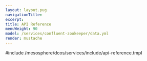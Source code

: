 ```yaml
---
layout: layout.pug
navigationTitle:
excerpt:
title: API Reference
menuWeight: 90
model: /services/confluent-zookeeper/data.yml
render: mustache
---
```


#include /mesosphere/dcos/services/include/api-reference.tmpl

